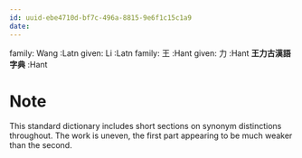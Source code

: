 ```yaml
---
id: uuid-ebe4710d-bf7c-496a-8815-9e6f1c15c1a9
date: 
---
```


family: Wang :Latn
given: Li :Latn
family: 王 :Hant
given: 力 :Hant
**王力古漢語字典** :Hant
# Note
This standard dictionary includes short sections on synonym distinctions throughout. The work is uneven, the first part appearing to be much weaker than the second.